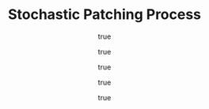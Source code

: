 ---
arxiv: 1605.06886
author:
- family: Fan
  given: Xuhui
  institute: Data61, CSIRO, Australia
- family: Li
  given: Bin
  institute: Data61, CSIRO, Australia
- family: Wang
  given: Yi
  institute: Data61, CSIRO, Australia
- family: Wang
  given: Yang
  institute: Data61, CSIRO, Australia
- family: Chen
  given: Fang
  institute: Data61, CSIRO, Australia
layout: refuses
section: pre
title: Stochastic Patching Process
---